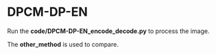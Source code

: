 # DPCM-DP-EN
Run the **code/DPCM-DP-EN_encode_decode.py** to process the image.

The **other_method** is used to compare.
